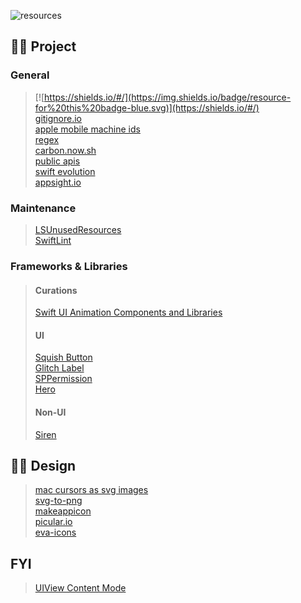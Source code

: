 ![resources](https://user-images.githubusercontent.com/35065894/48777486-042e3280-ed16-11e8-9c61-a1844aaeaa5a.png)

## ☝🏻 Project
### General
> [![https://shields.io/#/](https://img.shields.io/badge/resource-for%20this%20badge-blue.svg)](https://shields.io/#/)  
> [gitignore.io](https://gitignore.io)  
> [apple mobile machine ids](https://gist.github.com/adamawolf/3048717#file-apple_mobile_device_types-txt-L32)  
> [regex](https://regexr.com/)  
> [carbon.now.sh](https://carbon.now.sh)  
> [public apis](https://github.com/abhishekbanthia/Public-APIs)  
> [swift evolution](https://apple.github.io/swift-evolution/)  
> [appsight.io](https://www.appsight.io/)  

### Maintenance
> [LSUnusedResources](https://github.com/tinymind/LSUnusedResources)   
> [SwiftLint](https://github.com/realm/SwiftLint)

### Frameworks & Libraries
> #### Curations
> [Swift UI Animation Components and Libraries](https://github.com/Ramotion/swift-ui-animation-components-and-libraries)
> #### UI
> [Squish Button](https://github.com/BalestraPatrick/SquishButton)  
> [Glitch Label](https://github.com/kciter/GlitchLabel)  
> [SPPermission](https://github.com/IvanVorobei/SPPermission)  
> [Hero](https://github.com/HeroTransitions/Hero)  
> #### Non-UI
> [Siren](https://github.com/ArtSabintsev/Siren)

## ✌🏻 Design 
> [mac cursors as svg images](https://github.com/daviddarnes/mac-cursors)  
> [svg-to-png](https://ezgif.com/svg-to-png)  
> [makeappicon](https://makeappicon.com/)  
> [picular.io](https://picular.co)  
> [eva-icons](https://github.com/akveo/eva-icons)

## FYI
> [UIView Content Mode](https://stackoverflow.com/questions/4895272/difference-between-uiviewcontentmodescaleaspectfit-and-uiviewcontentmodescaletof)
